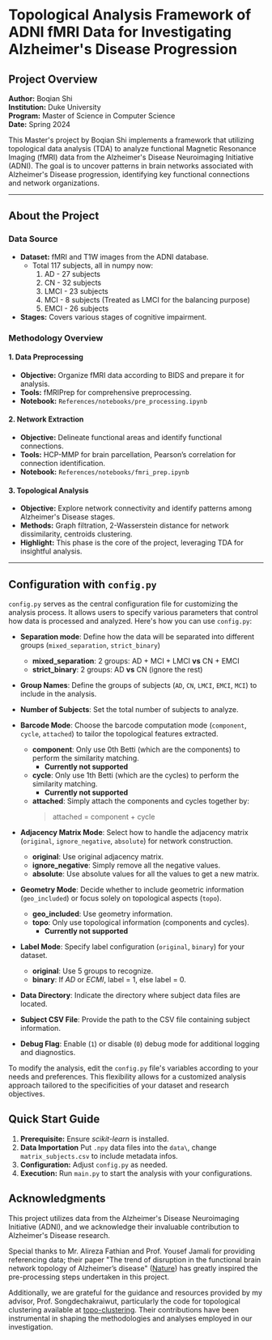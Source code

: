 # Topological Analysis Framework of ADNI fMRI Data for Investigating Alzheimer's Disease Progression

## Project Overview

**Author:** Boqian Shi  
**Institution:** Duke University  
**Program:** Master of Science in Computer Science  
**Date:** Spring 2024

This Master's project by Boqian Shi implements a framework that utilizing topological data analysis (TDA) to analyze functional Magnetic Resonance Imaging (fMRI) data from the Alzheimer's Disease Neuroimaging Initiative (ADNI). The goal is to uncover patterns in brain networks associated with Alzheimer's Disease progression, identifying key functional connections and network organizations.

---

## About the Project

### Data Source
- **Dataset:** fMRI and T1W images from the ADNI database.
    - Total 117 subjects, all in numpy now:
        1. AD - 27 subjects
        2. CN - 32 subjects
        3. LMCI - 23 subjects
        4. MCI - 8 subjects (Treated as LMCI for the balancing purpose)
        5. EMCI - 26 subjects
- **Stages:** Covers various stages of cognitive impairment.

### Methodology Overview

#### 1. Data Preprocessing
- **Objective:** Organize fMRI data according to BIDS and prepare it for analysis.
- **Tools:** fMRIPrep for comprehensive preprocessing.
- **Notebook:** `References/notebooks/pre_processing.ipynb`

#### 2. Network Extraction
- **Objective:** Delineate functional areas and identify functional connections.
- **Tools:** HCP-MMP for brain parcellation, Pearson’s correlation for connection identification.
- **Notebook:** `References/notebooks/fmri_prep.ipynb`

#### 3. Topological Analysis
- **Objective:** Explore network connectivity and identify patterns among Alzheimer's Disease stages.
- **Methods:** Graph filtration, 2-Wasserstein distance for network dissimilarity, centroids clustering.
- **Highlight:** This phase is the core of the project, leveraging TDA for insightful analysis.

---

## Configuration with `config.py`

`config.py` serves as the central configuration file for customizing the analysis process. It allows users to specify various parameters that control how data is processed and analyzed. Here's how you can use `config.py`:

- **Separation mode**: Define how the data will be separated into different groups (`mixed_separation`, `strict_binary`) 
    - **mixed_separation**: 2 groups: AD + MCI + LMCI **vs** CN + EMCI
    - **strict_binary**: 2 groups: AD **vs** CN (ignore the rest)

- **Group Names**: Define the groups of subjects (`AD`, `CN`, `LMCI`, `EMCI`, `MCI`) to include in the analysis.

- **Number of Subjects**: Set the total number of subjects to analyze.

- **Barcode Mode**: Choose the barcode computation mode (`component`, `cycle`, `attached`) to tailor the topological features extracted.
    - **component**: Only use 0th Betti (which are the components) to perform the similarity matching.  
        - **Currently not supported**
    - **cycle**: Only use 1th Betti (which are the cycles) to perform the similarity matching.
        - **Currently not supported**
    - **attached**: Simply attach the components and cycles together by:
        > attached = component + cycle

- **Adjacency Matrix Mode**: Select how to handle the adjacency matrix (`original`, `ignore_negative`, `absolute`) for network construction.
    - **original**: Use original adjacency matrix.
    - **ignore_negative**: Simply remove all the negative values.
    - **absolute**: Use absolute values for all the values to get a new matrix.

- **Geometry Mode**: Decide whether to include geometric information (`geo_included`) or focus solely on topological aspects (`topo`).
    - **geo_included**: Use geometry information.
    - **topo**: Only use topological information (components and cycles).
        - **Currently not supported**

- **Label Mode**: Specify label configuration (`original`, `binary`) for your dataset.
    - **original**: Use 5 groups to recognize.
    - **binary**: If *AD* or *ECMI*, label = 1, else label = 0.

- **Data Directory**: Indicate the directory where subject data files are located.

- **Subject CSV File**: Provide the path to the CSV file containing subject information.

- **Debug Flag**: Enable (`1`) or disable (`0`) debug mode for additional logging and diagnostics.

To modify the analysis, edit the `config.py` file's variables according to your needs and preferences. This flexibility allows for a customized analysis approach tailored to the specificities of your dataset and research objectives.

## Quick Start Guide

1. **Prerequisite:** Ensure _scikit-learn_ is installed.
2. **Data Importation** Put `.npy` data files into the `data\`, change `matrix_subjects.csv` to include metadata infos.
3. **Configuration:** Adjust `config.py` as needed.
4. **Execution:** Run `main.py` to start the analysis with your configurations.


## Acknowledgments

This project utilizes data from the Alzheimer's Disease Neuroimaging Initiative (ADNI), and we acknowledge their invaluable contribution to Alzheimer's Disease research. 

Special thanks to Mr. Alireza Fathian and Prof. Yousef Jamali for providing referencing data; their paper "The trend of disruption in the functional brain network topology of Alzheimer’s disease" ([Nature](https://www.nature.com/articles/s41598-022-18987-y)) has greatly inspired the pre-processing steps undertaken in this project. 

Additionally, we are grateful for the guidance and resources provided by my advisor, Prof. Songdechakraiwut, particularly the code for topological clustering available at [topo-clustering](https://github.com/topolearn/topo-clustering). Their contributions have been instrumental in shaping the methodologies and analyses employed in our investigation.

